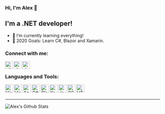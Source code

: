 ### Hi, I'm Alex 👋

## I'm a .NET developer!
- 🌱 I’m currently learning everything!
- 🥅 2020 Goals: Learn C#, Blazor and Xamarin.

### Connect with me:

[<img align="left" alt="github.com" width="25px" src="https://usercontentraw.blob.core.windows.net/icons/world-web.png" />][website]
[<img align="left" alt="alexandrumt | Twitter" width="25px" src="https://usercontentraw.blob.core.windows.net/icons/twitter.png" />][twitter]
[<img align="left" alt="alexandru-mt | LinkedIn" width="25px" src="https://usercontentraw.blob.core.windows.net/icons/linkedin.png" />][linkedin]

<br />

### Languages and Tools:

<img align="left" alt="Visual Studio" width="26px" src="https://usercontentraw.blob.core.windows.net/icons/visual-studio.png" />
<img align="left" alt="Visual Studio Code" width="26px" src="https://usercontentraw.blob.core.windows.net/icons/visual-studio-code.png" />
<img align="left" alt="Azure" width="26px" src="https://usercontentraw.blob.core.windows.net/icons/azure.png" />
<img align="left" alt="C#" width="26px" src="https://usercontentraw.blob.core.windows.net/icons/c-sharp.png" />
<img align="left" alt="Blazor" width="26px" src="https://usercontentraw.blob.core.windows.net/icons/blazor.png" />
<img align="left" alt="Xamarin" width="26px" src="https://usercontentraw.blob.core.windows.net/icons/xamarin.png" />
<img align="left" alt="JavaScript" width="26px" src="https://usercontentraw.blob.core.windows.net/icons/javascript.png" />
<img align="left" alt="CSS3" width="26px" src="https://usercontentraw.blob.core.windows.net/icons/css.png" />
<img align="left" alt="HTML5" width="26px" src="https://usercontentraw.blob.core.windows.net/icons/html5.png" />

<br />
<br />

---

<img align="left" alt="Alex's Github Stats" src="https://github-readme-stats.vercel.app/api?username=alexandru93mt&show_icons=true&hide_border=true" />

[website]: https://github.com/alexandru93mt
[twitter]: https://twitter.com/alexandrumt
[linkedin]: www.linkedin.com/in/alexandru-mt